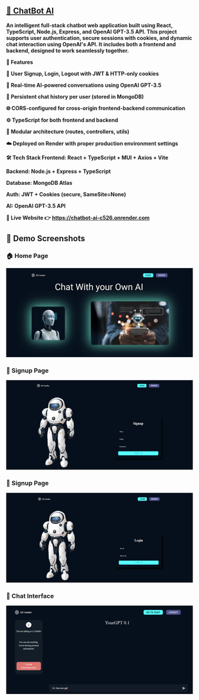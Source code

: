 <h2><strong><u> 🧠 ChatBot AI </u><strong></h2>
  
An intelligent full-stack chatbot web application built using React, TypeScript, Node.js, Express, and OpenAI GPT-3.5 API. This project supports user authentication, secure sessions with cookies, and dynamic chat interaction using OpenAI's API. It includes both a frontend and backend, designed to work seamlessly together.




🚀 Features

🔐 User Signup, Login, Logout with JWT & HTTP-only cookies

💬 Real-time AI-powered conversations using OpenAI GPT-3.5

🧠 Persistent chat history per user (stored in MongoDB)

🌐 CORS-configured for cross-origin frontend-backend communication

⚙️ TypeScript for both frontend and backend

🧩 Modular architecture (routes, controllers, utils)

☁️ Deployed on Render with proper production environment settings

🛠 Tech Stack
Frontend: React + TypeScript + MUI + Axios + Vite

Backend: Node.js + Express + TypeScript

Database: MongoDB Atlas

Auth: JWT + Cookies (secure, SameSite=None)

AI: OpenAI GPT-3.5 API


🔗 Live Website
👉 https://chatbot-ai-c526.onrender.com

## 📸 Demo Screenshots

### 🏠 Home Page
![Home Page](/home.png)


### 🔐 Signup Page
![Signup Page](/signup.png)


### 🔐 Signup Page
![Login Page](/Login.png)


### 🤖 Chat Interface
![Chat Demo](/chat.png)
